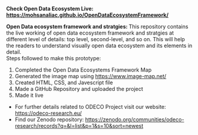 <b> Check Open Data Ecosystem Live: https://mohsanaliac.github.io/OpenDataEcosystemFramework/ </b>


<b>
Open Data ecosystem framework and stratgies:
</b>
This repository contains the live working of open data ecosystem framework and stratgies at different level of details: top level, second-level, and so on. This will help the readers to understand visually open data ecosystem and its elements in detail. 

<br>
Steps followed to make this prototype: 

1. Completed the Open Data Ecosystems Framework Map
2. Generated the image map using https://www.image-map.net/
3. Created HTML, CSS, and Javescript file
4. Made a GitHub Repository and uploaded the project
5. Made it live


* For further details related to ODECO Project visit our website: https://odeco-research.eu/
* Find our Zenodo repository: https://zenodo.org/communities/odeco-research/records?q=&l=list&p=1&s=10&sort=newest
